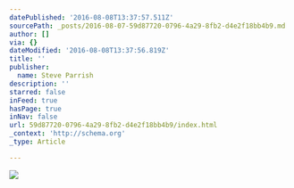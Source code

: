 ```yaml
---
datePublished: '2016-08-08T13:37:57.511Z'
sourcePath: _posts/2016-08-07-59d87720-0796-4a29-8fb2-d4e2f18bb4b9.md
author: []
via: {}
dateModified: '2016-08-08T13:37:56.819Z'
title: ''
publisher:
  name: Steve Parrish
description: ''
starred: false
inFeed: true
hasPage: true
inNav: false
url: 59d87720-0796-4a29-8fb2-d4e2f18bb4b9/index.html
_context: 'http://schema.org'
_type: Article

---
```

![](https://the-grid-user-content.s3-us-west-2.amazonaws.com/ba488e79-4155-493c-9cfd-b2ed9d79f4f9.jpg)